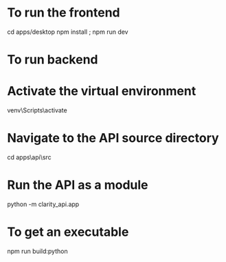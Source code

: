 # To run the frontend
cd apps/desktop
npm install ; npm run dev

# To run backend
# Activate the virtual environment
venv\Scripts\activate

# Navigate to the API source directory  
cd apps\api\src

# Run the API as a module
python -m clarity_api.app

# To get an executable
npm run build:python
